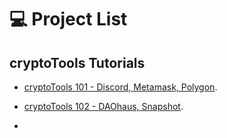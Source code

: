 # 💻 Project List

## cryptoTools Tutorials

- [cryptoTools 101 - Discord, Metamask, Polygon](https://github.com/ChrisJAdamek/cryptoTools).
 
- [cryptoTools 102 - DAOhaus, Snapshot](https://github.com/ChrisJAdamek/cryptoTools/ATTACKME.md).
- 
